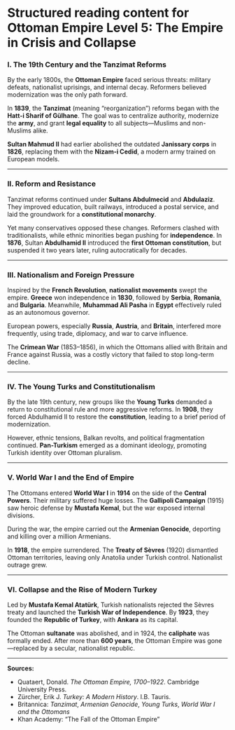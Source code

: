# Structured reading content for Ottoman Empire Level 5: The Empire in Crisis and Collapse

### I. The 19th Century and the Tanzimat Reforms

By the early 1800s, the **Ottoman Empire** faced serious threats: military defeats, nationalist uprisings, and internal decay. Reformers believed modernization was the only path forward.

In **1839**, the **Tanzimat** (meaning “reorganization”) reforms began with the **Hatt-i Sharif of Gülhane**. The goal was to centralize authority, modernize the **army**, and grant **legal equality** to all subjects—Muslims and non-Muslims alike.

**Sultan Mahmud II** had earlier abolished the outdated **Janissary corps** in **1826**, replacing them with the **Nizam-i Cedid**, a modern army trained on European models.

---

### II. Reform and Resistance

Tanzimat reforms continued under **Sultans Abdulmecid** and **Abdulaziz**. They improved education, built railways, introduced a postal service, and laid the groundwork for a **constitutional monarchy**.

Yet many conservatives opposed these changes. Reformers clashed with traditionalists, while ethnic minorities began pushing for **independence**. In **1876**, Sultan **Abdulhamid II** introduced the **first Ottoman constitution**, but suspended it two years later, ruling autocratically for decades.

---

### III. Nationalism and Foreign Pressure

Inspired by the **French Revolution**, **nationalist movements** swept the empire. **Greece** won independence in **1830**, followed by **Serbia**, **Romania**, and **Bulgaria**. Meanwhile, **Muhammad Ali Pasha** in **Egypt** effectively ruled as an autonomous governor.

European powers, especially **Russia**, **Austria**, and **Britain**, interfered more frequently, using trade, diplomacy, and war to carve influence.

The **Crimean War** (1853–1856), in which the Ottomans allied with Britain and France against Russia, was a costly victory that failed to stop long-term decline.

---

### IV. The Young Turks and Constitutionalism

By the late 19th century, new groups like the **Young Turks** demanded a return to constitutional rule and more aggressive reforms. In **1908**, they forced Abdulhamid II to restore the **constitution**, leading to a brief period of modernization.

However, ethnic tensions, Balkan revolts, and political fragmentation continued. **Pan-Turkism** emerged as a dominant ideology, promoting Turkish identity over Ottoman pluralism.

---

### V. World War I and the End of Empire

The Ottomans entered **World War I** in **1914** on the side of the **Central Powers**. Their military suffered huge losses. The **Gallipoli Campaign** (1915) saw heroic defense by **Mustafa Kemal**, but the war exposed internal divisions.

During the war, the empire carried out the **Armenian Genocide**, deporting and killing over a million Armenians.

In **1918**, the empire surrendered. The **Treaty of Sèvres** (1920) dismantled Ottoman territories, leaving only Anatolia under Turkish control. Nationalist outrage grew.

---

### VI. Collapse and the Rise of Modern Turkey

Led by **Mustafa Kemal Atatürk**, Turkish nationalists rejected the Sèvres treaty and launched the **Turkish War of Independence**. By **1923**, they founded the **Republic of Turkey**, with **Ankara** as its capital.

The Ottoman **sultanate** was abolished, and in 1924, the **caliphate** was formally ended. After more than **600 years**, the Ottoman Empire was gone—replaced by a secular, nationalist republic.

---

**Sources:**
- Quataert, Donald. *The Ottoman Empire, 1700–1922*. Cambridge University Press.
- Zürcher, Erik J. *Turkey: A Modern History*. I.B. Tauris.
- Britannica: *Tanzimat*, *Armenian Genocide*, *Young Turks*, *World War I and the Ottomans*
- Khan Academy: “The Fall of the Ottoman Empire”

